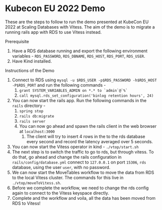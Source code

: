 # Kubecon EU 2022 Demo

These are the steps to follow to run the demo presented at KubeCon EU 2022 at Scaling Databases with Vitess.
The aim of the demo is to migrate a running rails app with RDS to use Vitess instead.

Prerequisite

1. Have a RDS database running and export the following environment variables - `RDS_PASSWORD`, `RDS_DBNAME`, `RDS_HOST`, `RDS_PORT`, `RDS_USER`.
2. Have Kind installed.


Instructions of the Demo
1. Connect to RDS using `mysql -u $RDS_USER -p$RDS_PASSWORD -h$RDS_HOST -P$RDS_PORT` and run the following commands -
   1. ``grant SYSTEM_VARIABLES_ADMIN on *.* to `admin`@`%` ``
   2. `call mysql.rds_set_configuration('binlog retention hours', 24)`
2. You can now start the rails app. Run the following commands in the `rails` directory - 
   1. `spring stop`
   2. `rails db:migrate`
   3. `rails server`
   4. You can now go ahead and spawn the rails client in the web browser at `localhost:3000`
      1. The client will try to insert 4 rows in the to the rds database every second and record the latency averaged over 5 seconds.
3. You can now start the Vitess operator in kind - `./vtop/start.sh`
4. The next step is to switch the traffic to go to rds, but through vitess. To do that, go ahead and change the rails configuration in `rails/config/database.yml` connect to `127.0.0.1` on port `15306`, `rds` database, using the user `user`, with no password.
5. We can now start the MoveTables workflow to move the data from RDS to the local Vitess cluster. The commands for this live in `./vtop/moveToVitess.sh`.
6. Before we complete the workflow, we need to change the rds config again to connect to the Vitess keyspace directly.
7. Complete and the workflow and voila, all the data has been moved from RDS to Vitess!
 

